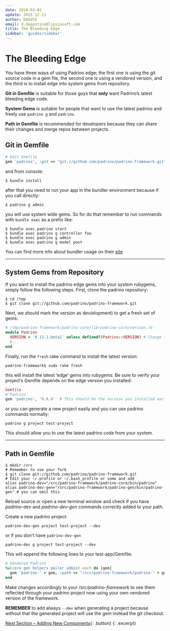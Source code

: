 ```yaml
---
date: 2010-03-01
update: 2015-12-11
author: DAddYE
email: d.dagostino@lipsiasoft.com
title: The Bleeding Edge
sidebar: 'guides/sidebar'
---
```


# The Bleeding Edge

You have three ways of using Padrino edge; the first one is using the git source code in a gem file, the second one is using a vendored version, and the third is to install edge into system gems from repository.


**Git in Gemfile** is suitable for those guys that **only** want Padrino’s latest bleeding edge code.


**System Gems** is suitable for people that want to use the latest padrino and freely use `padrino g` and `padrino`.


**Path in Gemfile** is recommended for developers because they can share their changes and merge repos between projects.


## Git in Gemfile

~~~ ruby
# Edit Gemfile
gem 'padrino', :git => "git://github.com/padrino/padrino-framework.git"
~~~


and from console:


~~~ shell
$ bundle install
~~~


after that you need to run your app in the bundler environment because if you call directly:

~~~ shell
$ padrino g admin
~~~


you will use system wide gems. So for do that remember to run commands with
`bundle exec` as a prefix like:


~~~ shell
$ bundle exec padrino start
$ bundle exec padrino g controller foo
$ bundle exec padrino g admin
$ bundle exec padrino g model post
~~~


You can find more info about bundler usage on their [site](http://bundler.io/ "Link bundler site")


---

## System Gems from Repository

If you want to install the padrino edge gems into your system rubygems, simply follow the following steps. First, clone the padrino repository:


~~~ shell
$ cd /tmp
$ git clone git://github.com/padrino/padrino-framework.git
~~~


Next, we should mark the version as dev(elopment) to get a fresh set of gems:

~~~ ruby
# /tmp/padrino-framework/padrino-core/lib/padrino-core/version.rb
module Padrino
  VERSION = '0.13.1.beta1' unless defined?(Padrino::VERSION) # Change to bump version
  #...
end
~~~


Finally, run the `fresh` rake command to install the latest version:


~~~ shell
padrino-framework$ sudo rake fresh
~~~


this will install the latest ‘edge’ gems into rubygems. Be sure to verify your project‘s Gemfile depends on the edge version you installed:


~~~ ruby
Gemfile
# Padrino
gem 'padrino', 'X.X.X'  # This should be the version you installed earlier
~~~


or you can generate a new project easily and you can use padrino commands
normally:


~~~ shell
padrino g project test-project
~~~


This should allow you to use the latest padrino code from your system.

---

## Path in Gemfile

~~~ shell
$ mkdir /src
# Remember to use your fork
$ git clone git://github.com/padrino/padrino-framework.git
# Edit your ~/.profile or ~/.bash_profile or some and add
alias padrino-dev="/src/padrino-framework/padrino-core/bin/padrino"
alias padrino-dev-gen="/src/padrino-framework/padrino-gen/bin/padrino-gen" # you can omit this
~~~


Reload source or open a new terminal window and check if you have *padrino-dev* and *padrino-dev-gen* commands correctly added to your path.

Create a new padrino project:


~~~ shell
padrino-dev-gen project test-project --dev
~~~


or if you don’t have `padrino-dev-gen`


~~~ shell
padrino-dev g project test-project --dev
~~~


This will append the following lines to your test-app/Gemfile:


~~~ ruby
# Vendored Padrino
%w(core gen helpers mailer admin).each do |gem|
  gem 'padrino-' + gem, :path => "/src/padrino-framework/padrino-" + gem
end
~~~

Make changes accordingly to your */src/padrino-framework* to see them reflected through your padrino project now using your own vendored version of the framework.


**REMEMBER** to add always `--dev` when generating a project because without that the generated project will use the gem instead the git checkout.


[Next Section &ndash; Adding New Components](/guides/adding-new-components){: .button}
{: .excerpt}
